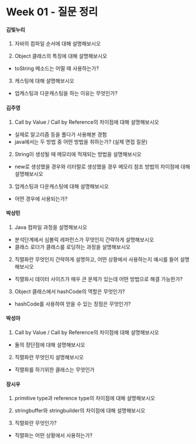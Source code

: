 # Week 01 - 질문 정리

#### 김빛누리

1. 자바의 컴파일 순서에 대해 설명해보시오

2. Object 클래스의 특징에 대해 설명해보시오
- toString 메소드는 어떨 때 사용하는가?

3. 캐스팅에 대해 설명해보시오
- 업캐스팅과 다운캐스팅을 하는 이유는 무엇인가?

#### 김주영

1. Call by Value / Call by Reference의 차이점에 대해 설명해보시오
- 실제로 알고리즘 등을 풀다가 사용해본 경험
- java에서는 두 방법 중 어떤 방법을 취하는가? (실제 면접 질문)

2. String이 생성될 때 메모리에 적재되는 방법을 설명해보시오
- new로 생성했을 경우와 리터럴로 생성했을 경우 메모리 참조 방법의 차이점에 대해 설명해보시오

3. 업캐스팅과 다운캐스팅에 대해 설명해보시오
- 어떤 경우에 사용되는가?

#### 박상민

1. Java 컴파일 과정을 설명해보시오
- 분석단계에서 심볼릭 레퍼런스가 무엇인지 간략하게 설명해보시오
- 클래스 로더가 클래스를 로딩하는 과정을 설명해보시오

2. 직렬화란 무엇인지 간략하게 설명하고, 어떤 상황에서 사용하는지 예시를 들어 설명해보시오
- 직렬화시 데이터 사이즈가 매우 큰 문제가 있는데 어떤 방법으로 해결 가능한가?

3. Object 클래스에서 hashCode의 역할은 무엇인가?
- hashCode를 사용하여 얻을 수 있는 장점은 무엇인가?

#### 박성아

1. Call by Value / Call by Reference의 차이점에 대해 설명해보시오
- 둘의 장단점에 대해 설명해보시오

2. 직렬화란 무엇인지 설명해보시오

- 직렬화를 하기위한 클래스는 무엇인가

#### 장시우

1. primitive type과 reference type의 차이점에 대해 설명해보시오

2. stringbuffer와 stringbuilder의 차이점에 대해 설명해보시오

3. 직렬화란 무엇인가?
- 직렬화는 어떤 상황에서 사용하는가?